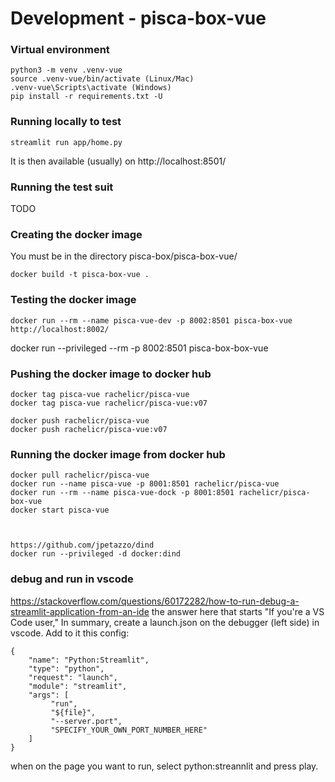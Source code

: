 
# Development - pisca-box-vue

### Virtual environment
```
python3 -m venv .venv-vue
source .venv-vue/bin/activate (Linux/Mac)
.venv-vue\Scripts\activate (Windows)
pip install -r requirements.txt -U
```

### Running locally to test
```
streamlit run app/home.py
```
It is then available (usually) on http://localhost:8501/

### Running the test suit
TODO

### Creating the docker image
You must be in the directory pisca-box/pisca-box-vue/
```
docker build -t pisca-box-vue .
```

### Testing the docker image
```
docker run --rm --name pisca-vue-dev -p 8002:8501 pisca-box-vue
http://localhost:8002/
```

docker run --privileged --rm -p 8002:8501 pisca-box-box-vue


### Pushing the docker image to docker hub
```
docker tag pisca-vue rachelicr/pisca-vue
docker tag pisca-vue rachelicr/pisca-vue:v07

docker push rachelicr/pisca-vue
docker push rachelicr/pisca-vue:v07
```

### Running the docker image from docker hub
```
docker pull rachelicr/pisca-vue
docker run --name pisca-vue -p 8001:8501 rachelicr/pisca-vue
docker run --rm --name pisca-vue-dock -p 8001:8501 rachelicr/pisca-box-vue
docker start pisca-vue



https://github.com/jpetazzo/dind
docker run --privileged -d docker:dind
```


### debug and run in vscode
https://stackoverflow.com/questions/60172282/how-to-run-debug-a-streamlit-application-from-an-ide
the answer here that starts "If you're a VS Code user,"
In summary, create a launch.json on the debugger (left side) in vscode. Add to it this config:
```
{
    "name": "Python:Streamlit",
    "type": "python",
    "request": "launch",
    "module": "streamlit",
    "args": [
         "run",
         "${file}",
         "--server.port",
         "SPECIFY_YOUR_OWN_PORT_NUMBER_HERE"
    ]
}
```
when on the page you want to run, select python:streannlit and press play.






